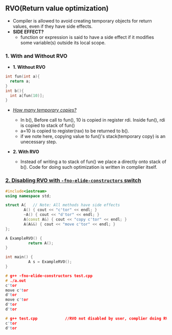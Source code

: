 ## RVO(Return value optimization)
- Compiler is allowed to avoid creating temporary objects for return values, even if they have side effects.
- **SIDE EFFECT?**
  - function or expression is said to have a side effect if it modifies some variable(s) outside its local  scope.

### 1. With and Without RVO
- **1. Without RVO**
```c++
int fun(int a){
  return a;
}
int b(){
  int a[fun(10)];
}
```
- *[How many temporary copies?](/assembly/Stack_frame_example.md)*
  - In b(), Before call to fun(), 10 is copied in register rdi. Inside fun(), rdi is copied to stack of fun()
  - a=10 is copied to register(rax) to be returned to b().
  - if we note here, copying value to fun()'s stack(temporary copy) is an unecessary step.

- **2. With RVO**
  - Instead of writing a to stack of fun() we place a directly onto stack of b(). Code for doing such optimization is written in complier itself.

### [2. Disabling RVO with `-fno-elide-constructors` switch](https://shaharmike.com/cpp/rvo/)
```c++
#include<iostream>
using namespace std;

struct A{   // Note: All methods have side effects
        A() { cout << "c'tor" << endl; }
        ~A() { cout << "d'tor" << endl; }
        A(const A&) { cout << "copy c'tor" << endl; }
        A(A&&) { cout << "move c'tor" << endl; }
};

A ExampleRVO() {
          return A();
}

int main() {
          A s = ExampleRVO();
}

# g++ -fno-elide-constructors test.cpp
# ./a.out
c'tor
move c'tor
d'tor
move c'tor
d'tor
d'tor

# g++ test.cpp            //RVO not disabled by user, complier doing RVO.
c'tor
d'tor
```
